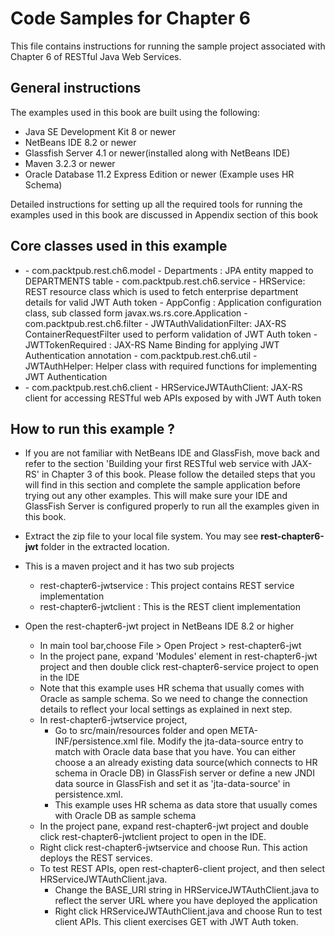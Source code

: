 Code Samples for Chapter 6
==========================
This file contains instructions for running the sample project associated with Chapter 6 of RESTful Java Web Services.

General instructions
--------------------
The examples used in this book are built using the following:

- Java SE Development Kit 8 or newer
- NetBeans IDE 8.2 or newer
- Glassfish Server 4.1 or newer(installed along with  NetBeans IDE)
- Maven 3.2.3 or newer
- Oracle Database 11.2 Express Edition or newer (Example uses HR Schema)

Detailed instructions for setting up all the required tools for running the
examples used in this book are discussed in Appendix section of this book

Core classes used in this example
---------------------------------
- <rest-chapter6-service>
    - com.packtpub.rest.ch6.model   
        - Departments : JPA entity mapped to DEPARTMENTS table
    - com.packtpub.rest.ch6.service
        - HRService: REST resource class which is used to fetch enterprise department details for valid JWT Auth token
        - AppConfig : Application configuration class, sub classed form javax.ws.rs.core.Application
    - com.packtpub.rest.ch6.filter
        - JWTAuthValidationFilter: JAX-RS ContainerRequestFilter used to perform validation of JWT Auth token
        - JWTTokenRequired : JAX-RS Name Binding for applying JWT Authentication annotation
    - com.packtpub.rest.ch6.util
        - JWTAuthHelper: Helper class with required functions for implementing JWT Authentication
        
- <rest-chapter6-client>
    - com.packtpub.rest.ch6.client
       -  HRServiceJWTAuthClient: JAX-RS client for accessing RESTful web APIs exposed by <rest-chapter6-service> with JWT Auth token

How to run this example ?
-------------------------
- If you are not familiar with NetBeans IDE and GlassFish, move back and refer to the section 'Building your first RESTful web service with JAX-RS' in Chapter 3 of this book. Please follow the detailed steps that you will find in this section and complete the sample application before trying out any other examples. This will make sure your IDE and GlassFish Server is configured properly to run all the examples given in this book.

- Extract the zip file to your local file system. You may see **rest-chapter6-jwt** folder in the extracted location.
- This is a maven project and it has two sub projects
    - rest-chapter6-jwtservice : This project contains REST service implementation
    - rest-chapter6-jwtclient : This is the REST client implementation   
- Open the rest-chapter6-jwt project in NetBeans IDE 8.2 or higher
    - In main tool bar,choose File > Open Project > rest-chapter6-jwt
    - In the project pane, expand 'Modules' element in rest-chapter6-jwt project and then double click rest-chapter6-service project to open in the IDE
	- Note that this example uses HR schema that usually comes with Oracle as sample schema. So we need to change the connection details to reflect your local settings
    as explained in next step.
    - In rest-chapter6-jwtservice project,
        - Go to src/main/resources folder and open META-INF/persistence.xml file. Modify the jta-data-source entry to match with Oracle data base that you have. You can either choose a an already existing data source(which connects to HR schema in Oracle DB) in GlassFish server or define a new JNDI data source in GlassFish and set it as 'jta-data-source' in persistence.xml. 
        - This example uses HR schema as data store that usually comes with Oracle DB as sample schema
    - In the project pane, expand rest-chapter6-jwt project and double click rest-chapter6-jwtclient project to open in the IDE.
    - Right click rest-chapter6-jwtservice and choose Run. This action deploys the REST services.
    - To test REST APIs, open  rest-chapter6-client project, and then select HRServiceJWTAuthClient.java.
        - Change the BASE_URI string in HRServiceJWTAuthClient.java to reflect the server URL where you have deployed the application
        - Right click HRServiceJWTAuthClient.java and choose Run to test client APIs. This client exercises GET with JWT Auth token.
 